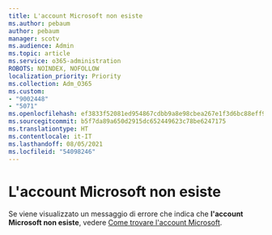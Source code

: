 ```yaml
---
title: L'account Microsoft non esiste
ms.author: pebaum
author: pebaum
manager: scotv
ms.audience: Admin
ms.topic: article
ms.service: o365-administration
ROBOTS: NOINDEX, NOFOLLOW
localization_priority: Priority
ms.collection: Adm_O365
ms.custom:
- "9002448"
- "5071"
ms.openlocfilehash: ef3833f52081ed954867cdbb9a8e98cbea267e1f3d6bc88eff93c09550a00805
ms.sourcegitcommit: b5f7da89a650d2915dc652449623c78be6247175
ms.translationtype: HT
ms.contentlocale: it-IT
ms.lasthandoff: 08/05/2021
ms.locfileid: "54098246"
---
```

# <a name="microsoft-account-does-not-exist"></a>L'account Microsoft non esiste

Se viene visualizzato un messaggio di errore che indica che **l'account Microsoft non esiste**, vedere [Come trovare l'account Microsoft](https://support.microsoft.com/help/13811/microsoft-account-how-to-find).
